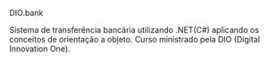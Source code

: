DIO.bank

Sistema de transferência bancária utilizando .NET(C#) aplicando os conceitos de orientação a objeto. Curso ministrado pela DIO (Digital Innovation One).
